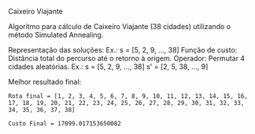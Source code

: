 Caixeiro Viajante

Algoritmo para cálculo de Caixeiro Viajante (38 cidades) utilizando o método Simulated Annealing.

Representação das soluções: Ex.: s = [5, 2, 9, ..., 38]
Função de custo: Distância total do percurso até o retorno à origem.
Operador: Permutar 4 cidades aleatórias. Ex.: s = [5, 2, 9, ..., 38]    s' = [2, 5, 38, ..., 9]

Melhor resultado final:

    Rota final = [1, 2, 3, 4, 5, 6, 7, 8, 9, 10, 11, 12, 13, 14, 15, 16, 17, 18, 19, 20, 21, 22, 23, 24, 25, 26, 27, 28, 29, 30, 31, 32, 33, 34, 35, 36, 37, 38]
    
    Custo Final = 17099.017153650082

